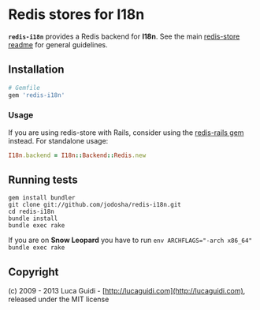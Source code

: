 # Redis stores for I18n

__`redis-i18n`__ provides a Redis backend for __I18n__. See the main [redis-store readme](https://github.com/jodosha/redis-store) for general guidelines.

## Installation

```ruby
# Gemfile
gem 'redis-i18n'
```

### Usage

If you are using redis-store with Rails, consider using the [redis-rails gem](https://github.com/jodosha/redis-store/tree/master/redis-rails) instead. For standalone usage:

```ruby
I18n.backend = I18n::Backend::Redis.new
```

## Running tests

```shell
gem install bundler
git clone git://github.com/jodosha/redis-i18n.git
cd redis-i18n
bundle install
bundle exec rake
```

If you are on **Snow Leopard** you have to run `env ARCHFLAGS="-arch x86_64" bundle exec rake`

## Copyright

(c) 2009 - 2013 Luca Guidi - [http://lucaguidi.com](http://lucaguidi.com), released under the MIT license
